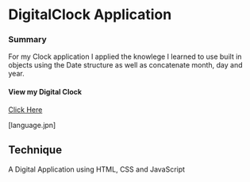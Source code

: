 # DigitalClock Application

### Summary
For my Clock application I applied the knowlege I learned to use built in objects using the Date structure as well as concatenate month, day and year. 

#### View my Digital Clock
[Click Here](https://graceec.github.io/DigitalClock/)

[language.jpn]

## Technique
A Digital Application using HTML, CSS and JavaScript
